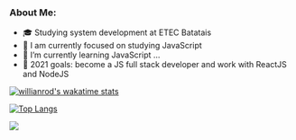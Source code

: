 ### About Me:

      
- 🎓 Studying system development at ETEC Batatais
- 🔭 I am currently focused on studying JavaScript
- 🌱 I’m currently learning JavaScript ...
-  🥅 2021 goals: become a JS full stack developer and work with ReactJS and NodeJS

[![willianrod's wakatime stats](https://github-readme-stats.vercel.app/api/wakatime?RenanRSilva=willianrod)](https://github.com/anuraghazra/github-readme-stats)

[![Top Langs](https://github-readme-stats.vercel.app/api/top-langs/?RenanRSilva=anuraghazra&layout=compact)](https://github.com/anuraghazra/github-readme-stats)


[<img src="https://img.shields.io/badge/linkedin-%230077B5.svg?&style=for-the-badge&logo=linkedin&logoColor=white" />](https://www.linkedin.com/in/renan-rambul-7551a9206/)
